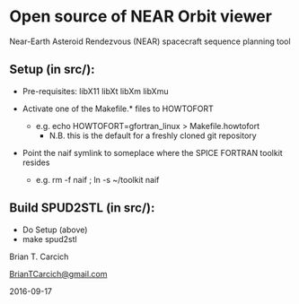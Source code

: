 # Open source of NEAR Orbit viewer

Near-Earth Asteroid Rendezvous (NEAR) spacecraft sequence planning tool

## Setup (in src/):

* Pre-requisites:  libX11 libXt libXm libXmu

* Activate one of the Makefile.\* files to HOWTOFORT
  * e.g. echo HOWTOFORT=gfortran_linux > Makefile.howtofort
    * N.B. this is the default for a freshly cloned git repository

* Point the naif symlink to someplace where the SPICE FORTRAN toolkit resides
  * e.g. rm -f naif ; ln -s ~/toolkit naif


## Build SPUD2STL (in src/):

* Do Setup (above)
* make spud2stl


Brian T. Carcich

BrianTCarcich@gmail.com

2016-09-17
